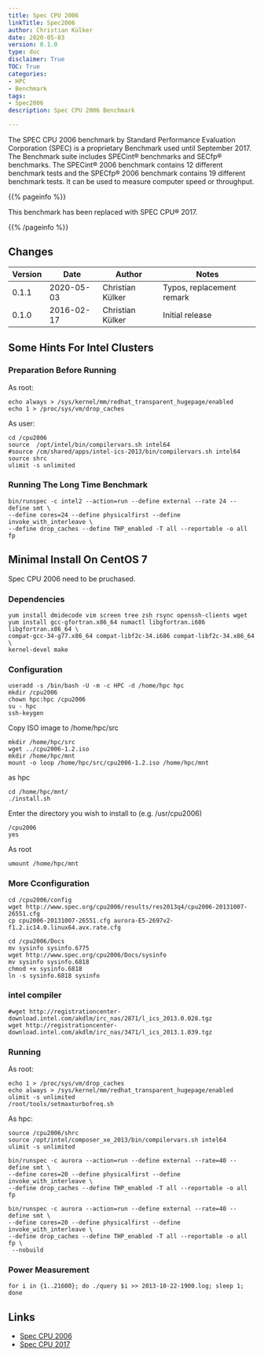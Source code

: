 ```yaml
---
title: Spec CPU 2006
linkTitle: Spec2006
author: Christian Külker
date: 2020-05-03
version: 0.1.0
type: doc
disclaimer: True
TOC: True
categories:
- HPC
- Benchmark
tags:
- Spec2006
description: Spec CPU 2006 Benchmark

---
```


The SPEC CPU 2006 benchmark by Standard Performance Evaluation Corporation
(SPEC) is a proprietary Benchmark used until September 2017. The Benchmark
suite includes SPECint® benchmarks and SECfp® benchmarks. The SPECint® 2006
benchmark contains 12 different benchmark tests and the SPECfp® 2006 benchmark
contains 19 different benchmark tests. It can be used to measure computer speed
or throughput.

{{% pageinfo %}}

This benchmark has been replaced with SPEC CPU® 2017.

{{% /pageinfo %}}

## Changes

| Version | Date       | Author           | Notes                             |
| ------- | ---------- | ---------------- | --------------------------------- |
| 0.1.1   | 2020-05-03 | Christian Külker | Typos, replacement remark         |
| 0.1.0   | 2016-02-17 | Christian Külker | Initial release                   |

## Some Hints For Intel Clusters

### Preparation Before Running

As root:

```shell
echo always > /sys/kernel/mm/redhat_transparent_hugepage/enabled
echo 1 > /proc/sys/vm/drop_caches
```

As user:

```shell
cd /cpu2006
source  /opt/intel/bin/compilervars.sh intel64
#source /cm/shared/apps/intel-ics-2013/bin/compilervars.sh intel64
source shrc
ulimit -s unlimited
```

### Running The Long Time Benchmark

```shell
bin/runspec -c intel2 --action=run --define external --rate 24 --define smt \
--define cores=24 --define physicalfirst --define invoke_with_interleave \
--define drop_caches --define THP_enabled -T all --reportable -o all fp

```

## Minimal Install On CentOS 7

Spec CPU 2006 need to be pruchased.

### Dependencies

```shell
yum install dmidecode vim screen tree zsh rsync openssh-clients wget
yum install gcc-gfortran.x86_64 numactl libgfortran.i686 libgfortran.x86_64 \
compat-gcc-34-g77.x86_64 compat-libf2c-34.i686 compat-libf2c-34.x86_64 \
kernel-devel make
```

### Configuration

```shell
useradd -s /bin/bash -U -m -c HPC -d /home/hpc hpc
mkdir /cpu2006
chown hpc:hpc /cpu2006
su - hpc
ssh-keygen
```

Copy ISO image to /home/hpc/src

```shell
mkdir /home/hpc/src
wget ../cpu2006-1.2.iso
mkdir /home/hpc/mnt
mount -o loop /home/hpc/src/cpu2006-1.2.iso /home/hpc/mnt
```

as hpc

```shell
cd /home/hpc/mnt/
./install.sh
```

Enter the directory you wish to install to (e.g. /usr/cpu2006)

```shell
/cpu2006
yes
```

As root

```shell
umount /home/hpc/mnt
```

### More Cconfiguration

```shell
cd /cpu2006/config
wget http://www.spec.org/cpu2006/results/res2013q4/cpu2006-20131007-26551.cfg
cp cpu2006-20131007-26551.cfg aurora-E5-2697v2-f1.2.ic14.0.linux64.avx.rate.cfg

cd /cpu2006/Docs
mv sysinfo sysinfo.6775
wget http://www.spec.org/cpu2006/Docs/sysinfo
mv sysinfo sysinfo.6818
chmod +x sysinfo.6818
ln -s sysinfo.6818 sysinfo
```

### intel compiler

```shell
#wget http://registrationcenter-download.intel.com/akdlm/irc_nas/2871/l_ics_2013.0.028.tgz
wget http://registrationcenter-download.intel.com/akdlm/irc_nas/3471/l_ics_2013.1.039.tgz
```

### Running

As root:

```shell
echo 1 > /proc/sys/vm/drop_caches
echo always > /sys/kernel/mm/redhat_transparent_hugepage/enabled
ulimit -s unlimited
/root/tools/setmaxturbofreq.sh
```

As hpc:

```shell
source /cpu2006/shrc
source /opt/intel/composer_xe_2013/bin/compilervars.sh intel64
ulimit -s unlimited

bin/runspec -c aurora --action=run --define external --rate=40 --define smt \
--define cores=20 --define physicalfirst --define invoke_with_interleave \
--define drop_caches --define THP_enabled -T all --reportable -o all fp

bin/runspec -c aurora --action=run --define external --rate=40 --define smt \
--define cores=20 --define physicalfirst --define invoke_with_interleave \
--define drop_caches --define THP_enabled -T all --reportable -o all fp \
 --nobuild
```


### Power Measurement

```shell
for i in {1..21600}; do ./query $i >> 2013-10-22-1900.log; sleep 1; done
```

## Links

* [Spec CPU 2006](https://www.spec.org/cpu2006/)
* [Spec CPU 2017](https://www.spec.org/cpu2017/)



